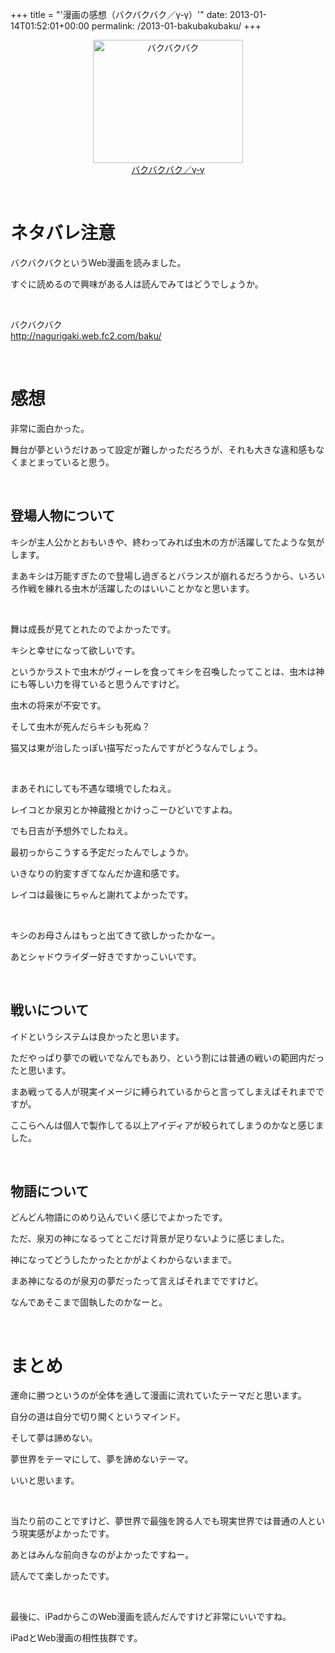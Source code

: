 +++
title = "'漫画の感想（バクバクバク／&gamma;‐&gamma;）'"
date: 2013-01-14T01:52:01+00:00
permalink: /2013-01-bakubakubaku/
+++
&nbsp;

<p align="center">
  <a title="バクバクバク" href="http://nagurigaki.web.fc2.com/baku/" target="_blank"><img style="background-image: none; border-bottom: 0px; border-left: 0px; padding-left: 0px; padding-right: 0px; display: inline; border-top: 0px; border-right: 0px; padding-top: 0px" title="バクバクバク" border="0" alt="バクバクバク" src="http://5000164.jp/wp-content/uploads/2013/01/1fc28d2282cd.png" width="240" height="197" /><br /><span>バクバクバク／γ‐γ</span> </a>
</p>

&nbsp;

# ネタバレ注意

バクバクバクというWeb漫画を読みました。

すぐに読めるので興味がある人は読んでみてはどうでしょうか。

&nbsp;

バクバクバク  
<http://nagurigaki.web.fc2.com/baku/>

&nbsp;

# 感想

非常に面白かった。

舞台が夢というだけあって設定が難しかっただろうが、それも大きな違和感もなくまとまっていると思う。

&nbsp;

## 登場人物について

キシが主人公かとおもいきや、終わってみれば虫木の方が活躍してたような気がします。

まあキシは万能すぎたので登場し過ぎるとバランスが崩れるだろうから、いろいろ作戦を練れる虫木が活躍したのはいいことかなと思います。

&nbsp;

舞は成長が見てとれたのでよかったです。

キシと幸せになって欲しいです。

というかラストで虫木がヴィーレを食ってキシを召喚したってことは、虫木は神にも等しい力を得ていると思うんですけど。

虫木の将来が不安です。

そして虫木が死んだらキシも死ぬ？

猫又は東が治したっぽい描写だったんですがどうなんでしょう。

&nbsp;

まあそれにしても不遇な環境でしたねえ。

レイコとか泉刃とか神蔵撥とかけっこーひどいですよね。

でも日吉が予想外でしたねえ。

最初っからこうする予定だったんでしょうか。

いきなりの豹変すぎてなんだか違和感です。

レイコは最後にちゃんと謝れてよかったです。

&nbsp;

キシのお母さんはもっと出てきて欲しかったかなー。

あとシャドウライダー好きですかっこいいです。

&nbsp;

## 戦いについて

イドというシステムは良かったと思います。

ただやっぱり夢での戦いでなんでもあり、という割には普通の戦いの範囲内だったと思います。

まあ戦ってる人が現実イメージに縛られているからと言ってしまえばそれまでですが。

ここらへんは個人で製作してる以上アイディアが絞られてしまうのかなと感じました。

&nbsp;

## 物語について

どんどん物語にのめり込んでいく感じでよかったです。

ただ、泉刃の神になるってとこだけ背景が足りないように感じました。

神になってどうしたかったとかがよくわからないままで。

まあ神になるのが泉刃の夢だったって言えばそれまでですけど。

なんであそこまで固執したのかなーと。

&nbsp;

# まとめ

運命に勝つというのが全体を通して漫画に流れていたテーマだと思います。

自分の道は自分で切り開くというマインド。

そして夢は諦めない。

夢世界をテーマにして、夢を諦めないテーマ。

いいと思います。

&nbsp;

当たり前のことですけど、夢世界で最強を誇る人でも現実世界では普通の人という現実感がよかったです。

あとはみんな前向きなのがよかったですねー。

読んでて楽しかったです。

&nbsp;

最後に、iPadからこのWeb漫画を読んだんですけど非常にいいですね。

iPadとWeb漫画の相性抜群です。
